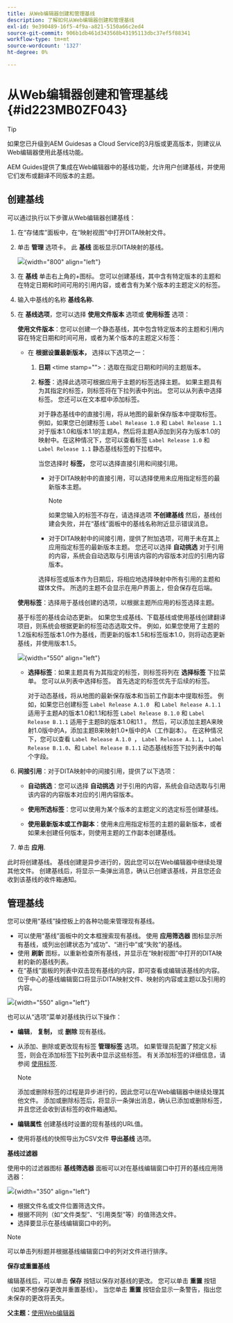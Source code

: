 ```yaml
---
title: 从Web编辑器创建和管理基线
description: 了解如何从Web编辑器创建和管理基线
exl-id: 9e390489-16f5-4f9a-a821-5150a66c2ed4
source-git-commit: 906b1db461d343568b43195113dbc37ef5f88341
workflow-type: tm+mt
source-wordcount: '1327'
ht-degree: 0%

---
```


# 从Web编辑器创建和管理基线 {#id223MB0ZF043}

>[!TIP]
>
> 如果您已升级到AEM Guidesas a Cloud Service的3月版或更高版本，则建议从Web编辑器使用此基线功能。

AEM Guides提供了集成在Web编辑器中的基线功能，允许用户创建基线，并使用它们发布或翻译不同版本的主题。

## 创建基线

可以通过执行以下步骤从Web编辑器创建基线：

1. 在“存储库”面板中，在“映射视图”中打开DITA映射文件。
1. 单击 **管理** 选项卡。 此 **基线** 面板显示DITA映射的基线。

   ![](images/baseline-manage.png){width="800" align="left"}

1. 在 **基线** 单击右上角的+图标。 您可以创建基线，其中含有特定版本的主题和在特定日期和时间可用的引用内容，或者含有为某个版本的主题定义的标签。
1. 输入中基线的名称 **基线名称**.
1. 在 **基线选项**，您可以选择 **使用文件版本** 选项或 **使用标签** 选项：

   **使用文件版本**：您可以创建一个静态基线，其中包含特定版本的主题和引用内容在特定日期和时间可用，或者为某个版本的主题定义标签：

   - 在 **根据设置最新版本，** 选择以下选项之一：


      1. **日期** &lt;time stamp=&quot;&quot;>：选取在指定日期和时间的主题版本。
      1. **标签**：选择此选项可根据应用于主题的标签选择主题。 如果主题具有为其指定的标签，则标签将在下拉列表中列出。 您可以从列表中选择标签。 您还可以在文本框中添加标签。

         对于静态基线中的直接引用，将从地图的最新保存版本中提取标签。 例如，如果您已创建标签 `Label Release 1.0` 和 `Label Release 1.1` 对于版本1.0和版本1.1的主题A，然后将主题A添加到另存为版本1.0的映射中。在这种情况下，您可以查看标签 `Label Release 1.0` 和 `Label Release 1.1` 静态基线标签的下拉框中。


         当您选择时 **标签，** 您可以选择直接引用和间接引用。
         - 对于DITA映射中的直接引用，可以选择使用未应用指定标签的最新版本主题。

           >[!NOTE]
           >
           > 如果您输入的标签不存在，请选择选项 **不创建基线** 然后，基线创建会失败，并在“基线”面板中的基线名称附近显示错误消息。

         - 对于DITA映射中的间接引用，提供了附加选项，可用于未在其上应用指定标签的最新版本主题。 您还可以选择 **自动挑选** 对于引用的内容，系统会自动选取与引用该内容的内容版本对应的引用内容版本。

         选择标签或版本作为日期后，将相应地选择映射中所有引用的主题和媒体文件。 所选的主题不会显示在用户界面上，但会保存在后端。

   **使用标签**：选择用于基线创建的选项，以根据主题所应用的标签选择主题。

   基于标签的基线会动态更新。 如果您生成基线、下载基线或使用基线创建翻译项目，则系统会根据更新的标签动态选取文件。 例如，如果您使用了主题的1.2版和标签版本1.0作为基线，而更新的版本1.5和标签版本1.0，则将动态更新基线，并使用版本1.5。

   ![](images/dynamic-baseline.png){width="550" align="left"}

   - **选择标签**：如果主题具有为其指定的标签，则标签将列在 **选择标签** 下拉菜单。 您可以从列表中选择标签。 首先选定的标签优先于后续的标签。

     对于动态基线，将从地图的最新保存版本和当前工作副本中提取标签。 例如，如果您已创建标签   `Label Release A.1.0 ` 和 `Label Release A.1.1` 适用于主题A的版本1.0和1.1和标签 `Label Release B.1.0` 和 `Label Release B.1.1` 适用于主题B的版本1.0和1.1 。 然后，可以添加主题A来映射1.0版中的A，添加主题B来映射1.0*版中的A（工作副本）。 在这种情况下，您可以查看  `Label Release A.1.0 `， `Label Release A.1.1`， `Label Release B.1.0`、和 `Label Release B.1.1` 动态基线标签下拉列表中的每个字段。

1. **间接引用**：对于DITA映射中的间接引用，提供了以下选项：

   - **自动挑选**：您可以选择 **自动挑选** 对于引用的内容，系统会自动选取与引用该内容的内容版本对应的引用内容版本。

   - **使用所选标签**：您可以使用为某个版本的主题定义的选定标签创建基线。
   - **使用最新版本或工作副本**：使用未应用指定标签的主题的最新版本，或者如果未创建任何版本，则使用主题的工作副本创建基线。
1. 单击 **应用**.

此时将创建基线。 基线创建是异步进行的，因此您可以在Web编辑器中继续处理其他文件。 创建基线后，将显示一条弹出消息，确认已创建该基线，并且您还会收到该基线的收件箱通知。

## 管理基线

您可以使用“基线”操控板上的各种功能来管理现有基线。

- 可以使用“基线”面板中的文本框搜索现有基线。 使用 **应用筛选器** 图标显示所有基线，或列出创建状态为“成功”、“进行中”或“失败”的基线。
- 使用 **刷新** 图标，以重新检查所有基线，并显示在“映射视图”中打开的DITA映射的新的基线列表。
- 在“基线”面板的列表中双击现有基线的内容，即可查看或编辑该基线的内容。 位于中心的基线编辑窗口将显示DITA映射文件、映射的内容或主题以及引用的内容。


![](images/baseline-options.png){width="550" align="left"}

也可以从“选项”菜单对基线执行以下操作：

- **编辑**， **复制，** 或 **删除** 现有基线。
- 从添加、删除或更改现有标签 **管理标签** 选项。 如果管理员配置了预定义标签，则会在添加标签下拉列表中显示这些标签。 有关添加标签的详细信息，请参阅 [使用标签](web-editor-use-label.md#).

  >[!NOTE]
  >
  > 添加或删除标签的过程是异步进行的，因此您可以在Web编辑器中继续处理其他文件。 添加或删除标签后，将显示一条弹出消息，确认已添加或删除标签，并且您还会收到该标签的收件箱通知。

- **编辑属性** 创建基线时设置的现有基线的URL值。
- 使用将基线的快照导出为CSV文件 **导出基线** 选项。

**基线过滤器**

使用中的过滤器图标 **基线筛选器** 面板可以对在基线编辑窗口中打开的基线应用筛选器：

![](images/baseline-filter.png){width="350" align="left"}

- 根据文件名或文件位置筛选文件。
- 根据不同列（如“文件类型”、“引用类型”等）的值筛选文件。
- 选择要显示在基线编辑窗口中的列。

>[!NOTE]
>
> 可以单击列标题并根据基线编辑窗口中的列对文件进行排序。

**保存或重置基线**

编辑基线后，可以单击 **保存** 按钮以保存对基线的更改。 您可以单击 **重置** 按钮（如果不想保存更改并重置基线）。 当您单击 **重置** 按钮会显示一条警告，指出您未保存的更改将丢失。

**父主题：**[&#x200B;使用Web编辑器](web-editor.md)
